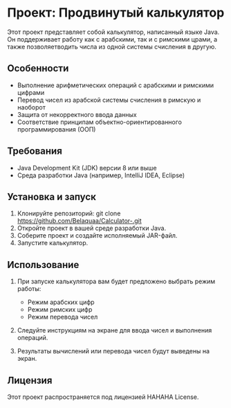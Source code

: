# Проект: Продвинутый калькулятор

Этот проект представляет собой калькулятор, написанный языке Java. Он поддерживает работу как с арабскими, так и с римскими црами, а также позволяетводить числа из одной системы счисления в другую.

## Особенности

- Выполнение арифметических операций с арабскими и римскими цифрами
- Перевод чисел из арабской системы счисления в римскую и наоборот
- Защита от некорректного ввода данных
- Соответствие принципам объектно-ориентированного программирования (ООП)
  
## Требования

- Java Development Kit (JDK) версии 8 или выше
- Среда разработки Java (например, IntelliJ IDEA, Eclipse)

## Установка и запуск

1. Клонируйте репозиторий: git clone https://github.com/Belaquaa/Calculator-.git
2. Откройте проект в вашей среде разработки Java.
3. Соберите проект и создайте исполняемый JAR-файл.
4. Запустите калькулятор.

## Использование

1. При запуске калькулятора вам будет предложено выбрать режим работы:
   - Режим арабских цифр
   - Режим римских цифр
   - Режим перевода чисел

2. Следуйте инструкциям на экране для ввода чисел и выполнения операций.

3. Результаты вычислений или перевода чисел будут выведены на экран.

## Лицензия

Этот проект распространяется под лицензией HAHAHA License.
